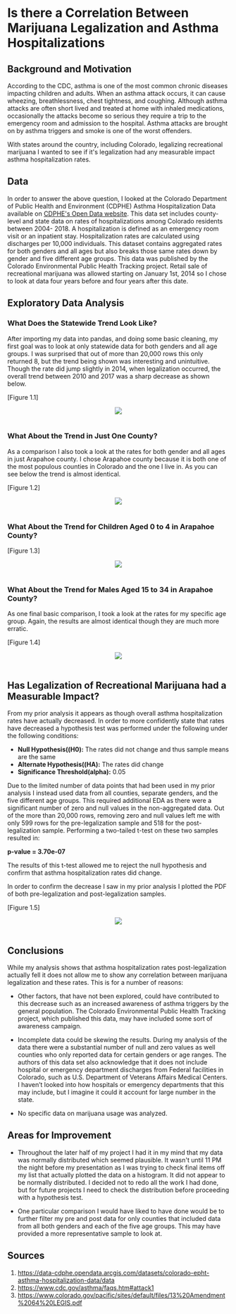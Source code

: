 # Is there a Correlation Between Marijuana Legalization and Asthma Hospitalizations
## Background and Motivation
According to the CDC, asthma is one of the most common chronic diseases impacting children and adults. When an asthma attack occurs, it can cause wheezing, breathlessness, chest tightness, and coughing. Although asthma attacks are often short lived and treated at home with inhaled medications, occasionally the attacks become so serious they require a trip to the emergency room and admission to the hospital.  Asthma attacks are brought on by asthma triggers and smoke is one of the worst offenders. 

With states around the country, including Colorado, legalizing recreational marijuana I wanted to see if it's legalization had any measurable impact asthma hospitalization rates.

## Data
In order to answer the above question, I looked at the Colorado Department of Public Health and Environment (CDPHE) Asthma Hospitalization Data available on <a href="https://data-cdphe.opendata.arcgis.com/datasets/colorado-epht-asthma-hospitalization-data/data">CDPHE's Open Data website</a>. This data set includes county-level and state data on rates of hospitalizations among Colorado residents between 2004- 2018. A hospitalization is defined as an emergency room visit or an inpatient stay.  Hospitalization rates are calculated using discharges per 10,000 individuals. This dataset contains aggregated rates for both genders and all ages but also breaks those same rates down by gender and five different age groups. This data was published by the Colorado Environmental Public Health Tracking project. Retail sale of recreational marijuana was allowed starting on January 1st, 2014 so I chose to look at data four years before and four years after this date.

## Exploratory Data Analysis
### What Does the Statewide Trend Look Like?
After importing my data into pandas, and doing some basic cleaning, my first goal was to look at only statewide data for both genders and all age groups. I was surprised that out of more than 20,000 rows this only returned 8, but the trend being shown was interesting and unintuitive. Though the rate did jump slightly in 2014, when legalization occurred, the overall trend between 2010 and 2017 was a sharp decrease as shown below.

[Figure 1.1]
    <div align="center">
        <img src="images/Statewide_Hospitalization_Rates_From_2010_2017_for_Both_Genders_and_All_Ages.png" width="" height="">
    </div>
<br>

### What About the Trend in Just One County?
As a comparison I also took a look at the rates for both gender and all ages in just Arapahoe county. I chose Arapahoe county because it is both one of the most populous counties in Colorado and the one I live in. As you can see below the trend is almost identical.

[Figure 1.2]
    <div align="center">
        <img src="images/Arapahoe_County_Hospitalization_Rates_From_2010_2017_for_Both_Genders_and_All_Ages.png" width="" height="">
    </div>
<br>

### What About the Trend for Children Aged 0 to 4 in Arapahoe County?
[Figure 1.3]
    <div align="center">
        <img src="images/Arapahoe_County_Hospitalization_Rates_From_2010_2017_for_Children_Aged_0_to_4.png" width="" height="">
    </div>
<br>

### What About the Trend for Males Aged 15 to 34 in Arapahoe County?
As one final basic comparison, I took a look at the rates for my specific age group. Again, the results are almost identical though they are much more erratic.

[Figure 1.4]
    <div align="center">
        <img src="images/Arapahoe_County_Hospitalization_Rates_From_2010_2017_for_Males_Aged_15_to_34.png" width="" height="">
    </div>
<br>

## Has Legalization of Recreational Marijuana had a Measurable Impact?
From my prior analysis it appears as though overall asthma hospitalization rates have actually decreased. In order to more confidently state that rates have decreased a hypothesis test was performed under the following under the following conditions: 

* **Null Hypothesis((H0):** The rates did not change and thus sample means are the same
* **Alternate Hypothesis((HA):** The rates did  change
* **Significance Threshold(alpha):** 0.05

Due to the limited number of data points that had been used in my prior analysis I instead used data from all counties, separate genders, and the five different age groups. This required additional EDA as there were a significant number of zero and null values in the non-aggregated data. Out of the more than 20,000 rows, removing zero and null values left me with only 599 rows for the pre-legalization sample and 518 for the post-legalization sample. Performing a two-tailed t-test on these two samples resulted in:

<b> p-value = 3.70e-07 </b>
                                            
The results of this t-test allowed me to reject the null hypothesis and confirm that asthma hospitalization rates did change.

In order to confirm the decrease I saw in my prior analysis I plotted the PDF of both pre-legalization and post-legalization samples.

[Figure 1.5]
    <div align="center">
        <img src="images/Condenced_Distribution_of_Asthma_Hospitalization_Rates.png" width="" height="">
    </div>
<br>

## Conclusions
While my analysis shows that asthma hospitalization rates post-legalization actually fell it does not allow me to show any correlation between marijuana legalization and these rates. This is for a number of reasons:

* Other factors, that have not been explored, could have contributed to this decrease such as an increased awareness of asthma triggers by the general population. The Colorado Environmental Public Health Tracking project, which published this data, may have included some sort of awareness campaign.

* Incomplete data could be skewing the results. During my analysis of the data there were a substantial number of null and zero values as well counties who only reported data for certain  genders or age ranges. The authors of this data set also acknowledge that it does not include hospital or emergency department discharges from Federal facilities in Colorado, such as U.S. Department of Veterans Affairs Medical Centers. I haven’t looked into how  hospitals or emergency departments that this may include, but I imagine it could it account for large number in the state.

* No specific data on marijuana usage was analyzed.

## Areas for Improvement
* Throughout the later half of my project I had it in my mind that my data was normally distributed which seemed plausible. It wasn't until 11 PM the night before my presentation as I was trying to check final items off my list that actually plotted the data on a histogram. It did not appear to be normally distributed. I decided not to redo all the work I had done, but for future projects I need to check the distribution before proceeding with a hypothesis test.

* One particular comparison I would have liked to have done would be to further filter my pre and post data for only counties that included data from all both genders and each of the five age groups. This may have provided a more representative sample to look at.


## Sources
1) https://data-cdphe.opendata.arcgis.com/datasets/colorado-epht-asthma-hospitalization-data/data
2) https://www.cdc.gov/asthma/faqs.htm#attack1
3) https://www.colorado.gov/pacific/sites/default/files/13%20Amendment%2064%20LEGIS.pdf
